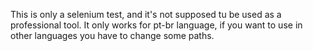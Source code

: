 This is only a selenium test, and it's not supposed tu be used as a professional tool.
It only works for pt-br language, if you want to use in other languages you have to change some paths.
